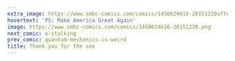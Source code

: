 ```yaml
---
extra_image: https://www.smbc-comics.com/comics/1450624616-20151220after.png
hovertext: 'PS: Make America Great Again'
image: https://www.smbc-comics.com/comics/1450624616-20151220.png
next_comic: e-stalking
prev_comic: quantum-mechanics-is-weird
title: Thank you for the sex
---
```


